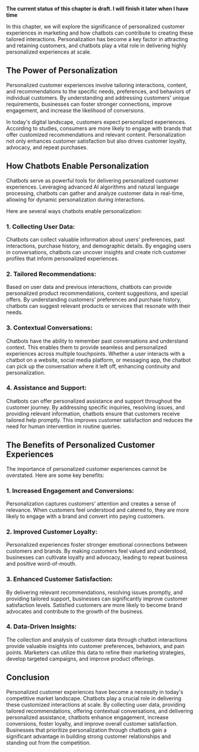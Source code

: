 **The current status of this chapter is draft. I will finish it later when I have time**

In this chapter, we will explore the significance of personalized customer experiences in marketing and how chatbots can contribute to creating these tailored interactions. Personalization has become a key factor in attracting and retaining customers, and chatbots play a vital role in delivering highly personalized experiences at scale.

**The Power of Personalization**
--------------------------------

Personalized customer experiences involve tailoring interactions, content, and recommendations to the specific needs, preferences, and behaviors of individual customers. By understanding and addressing customers' unique requirements, businesses can foster stronger connections, improve engagement, and increase the likelihood of conversions.

In today's digital landscape, customers expect personalized experiences. According to studies, consumers are more likely to engage with brands that offer customized recommendations and relevant content. Personalization not only enhances customer satisfaction but also drives customer loyalty, advocacy, and repeat purchases.

**How Chatbots Enable Personalization**
---------------------------------------

Chatbots serve as powerful tools for delivering personalized customer experiences. Leveraging advanced AI algorithms and natural language processing, chatbots can gather and analyze customer data in real-time, allowing for dynamic personalization during interactions.

Here are several ways chatbots enable personalization:

### 1. Collecting User Data:

Chatbots can collect valuable information about users' preferences, past interactions, purchase history, and demographic details. By engaging users in conversations, chatbots can uncover insights and create rich customer profiles that inform personalized experiences.

### 2. Tailored Recommendations:

Based on user data and previous interactions, chatbots can provide personalized product recommendations, content suggestions, and special offers. By understanding customers' preferences and purchase history, chatbots can suggest relevant products or services that resonate with their needs.

### 3. Contextual Conversations:

Chatbots have the ability to remember past conversations and understand context. This enables them to provide seamless and personalized experiences across multiple touchpoints. Whether a user interacts with a chatbot on a website, social media platform, or messaging app, the chatbot can pick up the conversation where it left off, enhancing continuity and personalization.

### 4. Assistance and Support:

Chatbots can offer personalized assistance and support throughout the customer journey. By addressing specific inquiries, resolving issues, and providing relevant information, chatbots ensure that customers receive tailored help promptly. This improves customer satisfaction and reduces the need for human intervention in routine queries.

**The Benefits of Personalized Customer Experiences**
-----------------------------------------------------

The importance of personalized customer experiences cannot be overstated. Here are some key benefits:

### 1. Increased Engagement and Conversions:

Personalization captures customers' attention and creates a sense of relevance. When customers feel understood and catered to, they are more likely to engage with a brand and convert into paying customers.

### 2. Improved Customer Loyalty:

Personalized experiences foster stronger emotional connections between customers and brands. By making customers feel valued and understood, businesses can cultivate loyalty and advocacy, leading to repeat business and positive word-of-mouth.

### 3. Enhanced Customer Satisfaction:

By delivering relevant recommendations, resolving issues promptly, and providing tailored support, businesses can significantly improve customer satisfaction levels. Satisfied customers are more likely to become brand advocates and contribute to the growth of the business.

### 4. Data-Driven Insights:

The collection and analysis of customer data through chatbot interactions provide valuable insights into customer preferences, behaviors, and pain points. Marketers can utilize this data to refine their marketing strategies, develop targeted campaigns, and improve product offerings.

**Conclusion**
--------------

Personalized customer experiences have become a necessity in today's competitive market landscape. Chatbots play a crucial role in delivering these customized interactions at scale. By collecting user data, providing tailored recommendations, offering contextual conversations, and delivering personalized assistance, chatbots enhance engagement, increase conversions, foster loyalty, and improve overall customer satisfaction. Businesses that prioritize personalization through chatbots gain a significant advantage in building strong customer relationships and standing out from the competition.
